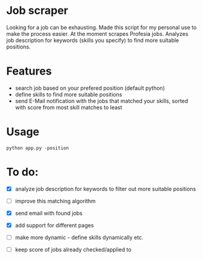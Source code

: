 # Job scraper

Looking for a job can be exhausting. Made this script for my personal use to make the process easier.
At the moment scrapes Profesia jobs. Analyzes job description for keywords (skills you specify) to find more suitable positions.

# Features
* search job based on your prefered position (default python)
* define skills to find more suitable positions
* send E-Mail notification with the jobs that matched your skills, sorted with score from most skill matches to least

# Usage
`python app.py -position`

# To do:

* [x] analyze job description for keywords to filter out more suitable positions
* [ ] improve this matching algorithm
* [x] send email with found jobs
* [x] add support for different pages
* [ ] make more dynamic - define skills dynamically etc.
* [ ] keep score of jobs already checked/applied to


